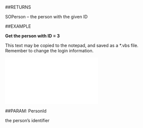 
##RETURNS

SOPerson – the person with the given ID


##EXAMPLE

**Get the person with ID = 3**

This text may be copied to the notepad, and saved as a *.vbs file. Remember to change the login information.

![](..\..\Examples\vbs\Database.GetPerson.vbs.txt)


##PARAM: PersonId

the person’s identifier


